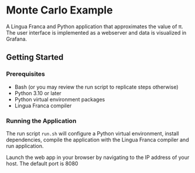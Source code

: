 # Monte Carlo Example

A Lingua Franca and Python application that approximates the value of π.
The user interface is implemented as a webserver and data is visualized
in Grafana.

## Getting Started

### Prerequisites

- Bash (or you may review the run script to replicate steps otherwise)
- Python 3.10 or later
- Python virtual environment packages
- Lingua Franca compiler

### Running the Application

The run script `run.sh` will configure a Python virtual environment, install dependencies, compile the application with the Lingua Franca compiler and run application.

Launch the web app in your browser by navigating to the IP address of your host. The default port is 8080

